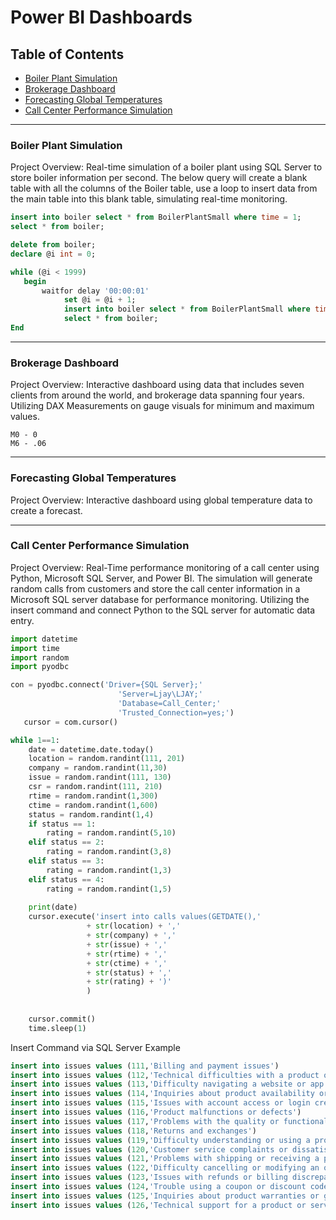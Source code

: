 # Power BI Dashboards

## Table of Contents 

- [Boiler Plant Simulation](#boiler-plant-simulation)
- [Brokerage Dashboard](#brokerage-dashboard)
- [Forecasting Global Temperatures](#forecasting-global-temperatures)
- [Call Center Performance Simulation](#call-center-performance-simulation)
  
---
### Boiler Plant Simulation 

Project Overview:  Real-time simulation of a boiler plant using SQL Server to store boiler information per second.
The below query will create a blank table with all the columns of the Boiler table, use a loop to insert data from the main table into this blank table, simulating real-time monitoring.

```sql
insert into boiler select * from BoilerPlantSmall where time = 1; 
select * from boiler; 

delete from boiler; 
declare @i int = 0;

while (@i < 1999)
   begin 
       waitfor delay '00:00:01'
            set @i = @i + 1; 
            insert into boiler select * from BoilerPlantSmall where time = @1; 
            select * from boiler; 
End 
```
---
### Brokerage Dashboard

Project Overview: Interactive dashboard using data that includes seven clients from around the world, and brokerage data spanning four years.
Utilizing DAX Measurements on gauge visuals for minimum and maximum values. 

```dax
M0 - 0
M6 - .06
```
---
### Forecasting Global Temperatures 

Project Overview: Interactive dashboard using global temperature data to create a forecast.

---
### Call Center Performance Simulation

Project Overview: Real-Time performance monitoring of a call center using Python, Microsoft SQL Server, and Power BI. The simulation will generate random calls from customers and store the call center information in a Microsoft SQL server database for performance monitoring. Utilizing the insert command and connect Python to the SQL server for automatic data entry.

```python
import datetime
import time
import random
import pyodbc

con = pyodbc.connect('Driver={SQL Server};'
                        'Server=Ljay\LJAY;'
                        'Database=Call_Center;'
                        'Trusted_Connection=yes;')
   cursor = com.cursor()

while 1==1:
    date = datetime.date.today()
    location = random.randint(111, 201) 
    company = random.randint(11,30)
    issue = random.randint(111, 130)
    csr = random.randint(111, 210)
    rtime = random.randint(1,300)
    ctime = random.randint(1,600)
    status = random.randint(1,4)
    if status == 1:
        rating = random.randint(5,10)
    elif status == 2:
        rating = random.randint(3,8)
    elif status == 3:
        rating = random.randint(1,3)
    elif status == 4: 
        rating = random.randint(1,5)
        
    print(date)
    cursor.execute('insert into calls values(GETDATE(),'
                 + str(location) + ','
                 + str(company) + ','
                 + str(issue) + ','
                 + str(rtime) + ','
                 + str(ctime) + ','
                 + str(status) + ','
                 + str(rating) + ')'
                 )
  
  
    cursor.commit()
    time.sleep(1)
```
Insert Command via SQL Server Example

```sql
insert into issues values (111,'Billing and payment issues')
insert into issues values (112,'Technical difficulties with a product or service')
insert into issues values (113,'Difficulty navigating a website or app')
insert into issues values (114,'Inquiries about product availability or delivery status')
insert into issues values (115,'Issues with account access or login credentials')
insert into issues values (116,'Product malfunctions or defects')
insert into issues values (117,'Problems with the quality or functionality of a product')
insert into issues values (118,'Returns and exchanges')
insert into issues values (119,'Difficulty understanding or using a product or service')
insert into issues values (120,'Customer service complaints or dissatisfaction with a previous experience')
insert into issues values (121,'Problems with shipping or receiving a product')
insert into issues values (122,'Difficulty cancelling or modifying an order')
insert into issues values (123,'Issues with refunds or billing discrepancies')
insert into issues values (124,'Trouble using a coupon or discount code')
insert into issues values (125,'Inquiries about product warranties or guarantees')
insert into issues values (126,'Technical support for a product or service')
```
